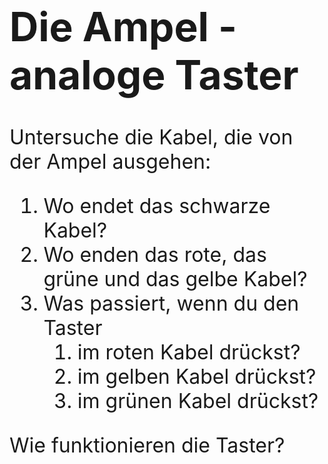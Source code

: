 <link rel="stylesheet" href="https://hi2272.github.io/StyleMD.css">
<div style="font-size: 32px; ">

# Die Ampel - analoge Taster

Untersuche die Kabel, die von der Ampel ausgehen:

1. Wo endet das schwarze Kabel?
2. Wo enden das rote, das grüne und das gelbe Kabel?
3. Was passiert, wenn du den Taster
   1. im roten Kabel drückst?
   2. im gelben Kabel drückst?
   3. im grünen Kabel drückst?

Wie funktionieren die Taster?
</div>
